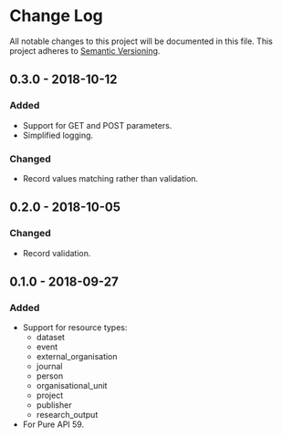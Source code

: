 # Change Log
All notable changes to this project will be documented in this file.
This project adheres to [Semantic Versioning](http://semver.org/).

## 0.3.0 - 2018-10-12
### Added
- Support for GET and POST parameters.
- Simplified logging.

### Changed
- Record values matching rather than validation.

## 0.2.0 - 2018-10-05
### Changed
- Record validation.

## 0.1.0 - 2018-09-27
### Added
- Support for resource types: 
    - dataset 
    - event 
    - external_organisation
    - journal
    - person
    - organisational_unit
    - project
    - publisher
    - research_output 
- For Pure API 59.